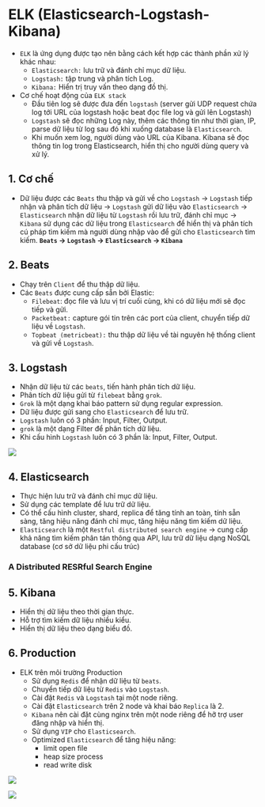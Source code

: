 # ELK (Elasticsearch-Logstash-Kibana)
- `ELK` là ứng dụng được tạo nên bằng cách kết hợp các thành phần xử lý khác nhau:
    + `Elasticsearch:` lưu trữ và đánh chỉ mục dữ liệu.
    + `Logstash:` tập trung và phân tích Log.
    + `Kibana:` Hiển trị truy vấn theo dạng đồ thị.
- Cơ chế hoạt động của `ELK stack`
    + Đầu tiên log sẽ được đưa đến `logstash` (server gửi UDP request chứa log tới URL của logstash hoặc beat đọc file log và gửi lên Logstash)
    + `Logstash` sẽ đọc những Log này, thêm các thông tin như thời gian, IP, parse dữ liệu từ log sau đó khi xuống database là `Elasticsearch`.
    + Khi muốn xem log, người dùng vào URL của Kibana. Kibana sẽ đọc thông tin log trong Elasticsearch, hiển thị cho người dùng query và xử lý.
## 1. Cơ chế
- Dữ liệu được các `Beats` thu thập và gửi về cho `Logstash` -> `Logstash` tiếp nhận và phân tích dữ liệu -> `Logstash` gửi dữ liệu vào `Elasticsearch` -> `Elasticsearch` nhận dữ liệu từ `Logstash` rồi lưu trữ, đánh chỉ mục -> `Kibana` sử dụng các dữ liệu trong `Elasticsearch` để hiển thị và phân tích cú pháp tìm kiếm mà người dùng nhập vào để gửi cho `Elasticsearch` tìm kiếm.
**`Beats` -> `Logstash` -> `Elasticsearch` -> `Kibana`**

## 2. Beats
- Chạy trên `Client` để thu thập dữ liệu.
- Các `Beats` được cung cấp sẵn bởi Elastic:
  + `Filebeat`: đọc file và lưu vị trí cuối cùng, khi có dữ liệu mới sẽ đọc tiếp và gửi.
  + `Packetbeat:` capture gói tin trên các port của client, chuyển tiếp dữ liệu về `Logstash`.
  + `Topbeat (metricbeat):` thu thập dữ liệu về tài nguyên hệ thống client và gửi về `Logstash`.

## 3. Logstash
- Nhận dữ liệu từ các `beats`, tiến hành phân tích dữ liệu.
- Phân tích dữ liệu gửi từ `filebeat` bằng `grok`.
- `Grok` là một dạng khai báo pattern sử dụng regular expression.
- Dữ liệu được gửi sang cho `Elasticsearch` để lưu trữ.
- `Logstash` luôn có 3 phần: Input, Filter, Output.
- `grok` là một dạng Filter để phân tích dữ liệu.
- Khi cấu hình `Logstash` luôn có 3 phần là: Input, Filter, Output.

![](https://assets.digitalocean.com/articles/elastic_1804/logstash_pipeline_updated.png)

## 4. Elasticsearch
- Thực hiện lưu trữ và đánh chỉ mục dữ liệu.
- Sử dụng các template để lưu trữ dữ liệu.
- Có thể cấu hình cluster, shard, replica để tăng tính an toàn, tính sẵn sàng, tăng hiệu năng đánh chỉ mục, tăng hiệu năng tìm kiếm dữ liệu.
- `Elasticsearch` là một `Restful distributed search engine` -> cung cấp khả năng tìm kiếm phân tán thông qua  API, lưu trữ dữ liệu dạng NoSQL database (cơ sở dữ liệu phi cấu trúc)

### A Distributed RESRful Search Engine


## 5. Kibana
- Hiển thị dữ liệu theo thời gian thực.
- Hỗ trợ tìm kiếm dữ liệu nhiều kiểu.
- Hiển thị dữ liệu theo dạng biểu đồ.

## 6. Production
- ELK trên môi trường Production
  + Sử dụng `Redis` để nhận dữ liệu từ `beats`.
  + Chuyển tiếp dữ liệu từ `Redis` vào `Logstash`.
  + Cài đặt `Redis` và `Logstash` tại một node riêng.
  + Cài đặt `Elasticsearch` trên 2 node và khai báo `Replica` là 2.
  + `Kibana` nên cài đặt cùng nginx trên một node riêng để hỡ trợ user đăng nhập và hiển thị.
  + Sử dụng `VIP` cho `Elasticsearch`.
  + Optimized `Elasticsearch` để tăng hiệu năng:
    - limit open file
    - heap size process
    - read write disk

![](https://i.ibb.co/g9HXj2m/Screenshot-from-2021-10-08-10-16-38.png)

![](https://i.ibb.co/4YjFpYV/Screenshot-from-2021-10-08-16-12-50.png)





